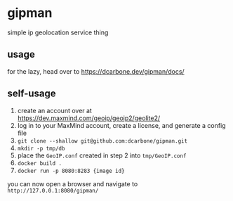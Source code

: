 # gipman

simple ip geolocation service thing

## usage
for the lazy, head over to https://dcarbone.dev/gipman/docs/

## self-usage
1. create an account over at https://dev.maxmind.com/geoip/geoip2/geolite2/
1. log in to your MaxMind account, create a license, and generate a config file
1. `git clone --shallow git@github.com:dcarbone/gipman.git`
1. `mkdir -p tmp/db`
1. place the `GeoIP.conf` created in step 2 into `tmp/GeoIP.conf`
1. `docker build .`
1. `docker run -p 8080:8283 {image id}`

you can now open a browser and navigate to `http://127.0.0.1:8080/gipman/`